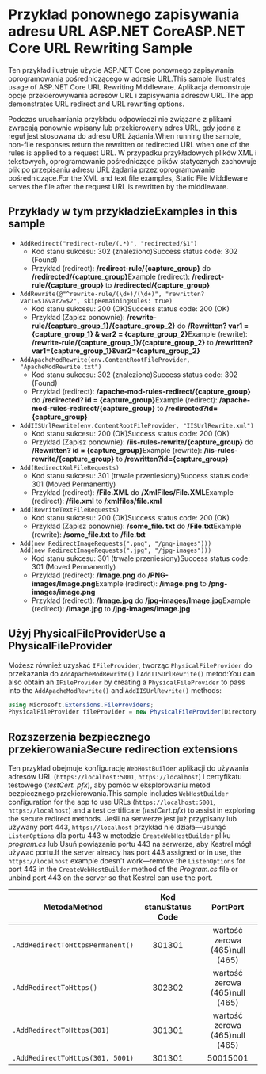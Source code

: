 # <a name="aspnet-core-url-rewriting-sample"></a><span data-ttu-id="23d94-101">Przykład ponownego zapisywania adresu URL ASP.NET Core</span><span class="sxs-lookup"><span data-stu-id="23d94-101">ASP.NET Core URL Rewriting Sample</span></span>

<span data-ttu-id="23d94-102">Ten przykład ilustruje użycie ASP.NET Core ponownego zapisywania oprogramowania pośredniczącego w adresie URL.</span><span class="sxs-lookup"><span data-stu-id="23d94-102">This sample illustrates usage of ASP.NET Core URL Rewriting Middleware.</span></span> <span data-ttu-id="23d94-103">Aplikacja demonstruje opcje przekierowywania adresów URL i zapisywania adresów URL.</span><span class="sxs-lookup"><span data-stu-id="23d94-103">The app demonstrates URL redirect and URL rewriting options.</span></span>

<span data-ttu-id="23d94-104">Podczas uruchamiania przykładu odpowiedzi nie związane z plikami zwracają ponownie wpisany lub przekierowany adres URL, gdy jedna z reguł jest stosowana do adresu URL żądania.</span><span class="sxs-lookup"><span data-stu-id="23d94-104">When running the sample, non-file responses return the rewritten or redirected URL when one of the rules is applied to a request URL.</span></span> <span data-ttu-id="23d94-105">W przypadku przykładowych plików XML i tekstowych, oprogramowanie pośredniczące plików statycznych zachowuje plik po przepisaniu adresu URL żądania przez oprogramowanie pośredniczące.</span><span class="sxs-lookup"><span data-stu-id="23d94-105">For the XML and text file examples, Static File Middleware serves the file after the request URL is rewritten by the middleware.</span></span>

## <a name="examples-in-this-sample"></a><span data-ttu-id="23d94-106">Przykłady w tym przykładzie</span><span class="sxs-lookup"><span data-stu-id="23d94-106">Examples in this sample</span></span>

* `AddRedirect("redirect-rule/(.*)", "redirected/$1")`
  - <span data-ttu-id="23d94-107">Kod stanu sukcesu: 302 (znaleziono)</span><span class="sxs-lookup"><span data-stu-id="23d94-107">Success status code: 302 (Found)</span></span>
  - <span data-ttu-id="23d94-108">Przykład (redirect): **/redirect-rule/{capture_group}** do **/redirected/{capture_group}**</span><span class="sxs-lookup"><span data-stu-id="23d94-108">Example (redirect): **/redirect-rule/{capture_group}** to **/redirected/{capture_group}**</span></span>
* `AddRewrite(@"^rewrite-rule/(\d+)/(\d+)", "rewritten?var1=$1&var2=$2", skipRemainingRules: true)`
  - <span data-ttu-id="23d94-109">Kod stanu sukcesu: 200 (OK)</span><span class="sxs-lookup"><span data-stu-id="23d94-109">Success status code: 200 (OK)</span></span>
  - <span data-ttu-id="23d94-110">Przykład (Zapisz ponownie): **/rewrite-rule/{capture_group_1}/{capture_group_2}** do **/Rewritten? var1 = {capture_group_1} & var2 = {capture_group_2}**</span><span class="sxs-lookup"><span data-stu-id="23d94-110">Example (rewrite): **/rewrite-rule/{capture_group_1}/{capture_group_2}** to **/rewritten?var1={capture_group_1}&var2={capture_group_2}**</span></span>
* `AddApacheModRewrite(env.ContentRootFileProvider, "ApacheModRewrite.txt")`
  - <span data-ttu-id="23d94-111">Kod stanu sukcesu: 302 (znaleziono)</span><span class="sxs-lookup"><span data-stu-id="23d94-111">Success status code: 302 (Found)</span></span>
  - <span data-ttu-id="23d94-112">Przykład (redirect): **/apache-mod-rules-redirect/{capture_group}** do **/redirected? id = {capture_group}**</span><span class="sxs-lookup"><span data-stu-id="23d94-112">Example (redirect): **/apache-mod-rules-redirect/{capture_group}** to **/redirected?id={capture_group}**</span></span>
* `AddIISUrlRewrite(env.ContentRootFileProvider, "IISUrlRewrite.xml")`
  - <span data-ttu-id="23d94-113">Kod stanu sukcesu: 200 (OK)</span><span class="sxs-lookup"><span data-stu-id="23d94-113">Success status code: 200 (OK)</span></span>
  - <span data-ttu-id="23d94-114">Przykład (Zapisz ponownie): **/iis-rules-rewrite/{capture_group}** do **/Rewritten? id = {capture_group}**</span><span class="sxs-lookup"><span data-stu-id="23d94-114">Example (rewrite): **/iis-rules-rewrite/{capture_group}** to **/rewritten?id={capture_group}**</span></span>
* `Add(RedirectXmlFileRequests)`
  - <span data-ttu-id="23d94-115">Kod stanu sukcesu: 301 (trwale przeniesiony)</span><span class="sxs-lookup"><span data-stu-id="23d94-115">Success status code: 301 (Moved Permanently)</span></span>
  - <span data-ttu-id="23d94-116">Przykład (redirect): **/File.XML** do **/XmlFiles/File.XML**</span><span class="sxs-lookup"><span data-stu-id="23d94-116">Example (redirect): **/file.xml** to **/xmlfiles/file.xml**</span></span>
* `Add(RewriteTextFileRequests)`
  - <span data-ttu-id="23d94-117">Kod stanu sukcesu: 200 (OK)</span><span class="sxs-lookup"><span data-stu-id="23d94-117">Success status code: 200 (OK)</span></span>
  - <span data-ttu-id="23d94-118">Przykład (Zapisz ponownie): **/some_file. txt** do **/File.txt**</span><span class="sxs-lookup"><span data-stu-id="23d94-118">Example (rewrite): **/some_file.txt** to **/file.txt**</span></span>
* `Add(new RedirectImageRequests(".png", "/png-images")))`<br>`Add(new RedirectImageRequests(".jpg", "/jpg-images")))`
  - <span data-ttu-id="23d94-119">Kod stanu sukcesu: 301 (trwale przeniesiony)</span><span class="sxs-lookup"><span data-stu-id="23d94-119">Success status code: 301 (Moved Permanently)</span></span>
  - <span data-ttu-id="23d94-120">Przykład (redirect): **/Image.png** do **/PNG-images/Image.png**</span><span class="sxs-lookup"><span data-stu-id="23d94-120">Example (redirect): **/image.png** to **/png-images/image.png**</span></span>
  - <span data-ttu-id="23d94-121">Przykład (redirect): **/Image.jpg** do **/jpg-images/Image.jpg**</span><span class="sxs-lookup"><span data-stu-id="23d94-121">Example (redirect): **/image.jpg** to **/jpg-images/image.jpg**</span></span>

## <a name="use-a-physicalfileprovider"></a><span data-ttu-id="23d94-122">Użyj PhysicalFileProvider</span><span class="sxs-lookup"><span data-stu-id="23d94-122">Use a PhysicalFileProvider</span></span>

<span data-ttu-id="23d94-123">Możesz również uzyskać `IFileProvider`, tworząc `PhysicalFileProvider` do przekazania do `AddApacheModRewrite()` i `AddIISUrlRewrite()` metod:</span><span class="sxs-lookup"><span data-stu-id="23d94-123">You can also obtain an `IFileProvider` by creating a `PhysicalFileProvider` to pass into the `AddApacheModRewrite()` and `AddIISUrlRewrite()` methods:</span></span>

```csharp
using Microsoft.Extensions.FileProviders;
PhysicalFileProvider fileProvider = new PhysicalFileProvider(Directory.GetCurrentDirectory());
```

## <a name="secure-redirection-extensions"></a><span data-ttu-id="23d94-124">Rozszerzenia bezpiecznego przekierowania</span><span class="sxs-lookup"><span data-stu-id="23d94-124">Secure redirection extensions</span></span>

<span data-ttu-id="23d94-125">Ten przykład obejmuje konfigurację `WebHostBuilder` aplikacji do używania adresów URL (`https://localhost:5001`, `https://localhost`) i certyfikatu testowego (*testCert. pfx*), aby pomóc w eksplorowaniu metod bezpiecznego przekierowania.</span><span class="sxs-lookup"><span data-stu-id="23d94-125">This sample includes `WebHostBuilder` configuration for the app to use URLs (`https://localhost:5001`, `https://localhost`) and a test certificate (*testCert.pfx*) to assist in exploring the secure redirect methods.</span></span> <span data-ttu-id="23d94-126">Jeśli na serwerze jest już przypisany lub używany port 443, `https://localhost` przykład nie działa&mdash;usunąć `ListenOptions` dla portu 443 w metodzie `CreateWebHostBuilder` pliku *program.cs* lub Usuń powiązanie portu 443 na serwerze, aby Kestrel mógł używać portu.</span><span class="sxs-lookup"><span data-stu-id="23d94-126">If the server already has port 443 assigned or in use, the `https://localhost` example doesn't work&mdash;remove the `ListenOptions` for port 443 in the `CreateWebHostBuilder` method of the *Program.cs* file or unbind port 443 on the server so that Kestrel can use the port.</span></span>

| <span data-ttu-id="23d94-127">Metoda</span><span class="sxs-lookup"><span data-stu-id="23d94-127">Method</span></span>                           | <span data-ttu-id="23d94-128">Kod stanu</span><span class="sxs-lookup"><span data-stu-id="23d94-128">Status Code</span></span> |    <span data-ttu-id="23d94-129">Port</span><span class="sxs-lookup"><span data-stu-id="23d94-129">Port</span></span>    |
| -------------------------------- | :---------: | :--------: |
| `.AddRedirectToHttpsPermanent()` |     <span data-ttu-id="23d94-130">301</span><span class="sxs-lookup"><span data-stu-id="23d94-130">301</span></span>     | <span data-ttu-id="23d94-131">wartość zerowa (465)</span><span class="sxs-lookup"><span data-stu-id="23d94-131">null (465)</span></span> |
| `.AddRedirectToHttps()`          |     <span data-ttu-id="23d94-132">302</span><span class="sxs-lookup"><span data-stu-id="23d94-132">302</span></span>     | <span data-ttu-id="23d94-133">wartość zerowa (465)</span><span class="sxs-lookup"><span data-stu-id="23d94-133">null (465)</span></span> |
| `.AddRedirectToHttps(301)`       |     <span data-ttu-id="23d94-134">301</span><span class="sxs-lookup"><span data-stu-id="23d94-134">301</span></span>     | <span data-ttu-id="23d94-135">wartość zerowa (465)</span><span class="sxs-lookup"><span data-stu-id="23d94-135">null (465)</span></span> |
| `.AddRedirectToHttps(301, 5001)` |     <span data-ttu-id="23d94-136">301</span><span class="sxs-lookup"><span data-stu-id="23d94-136">301</span></span>     |    <span data-ttu-id="23d94-137">5001</span><span class="sxs-lookup"><span data-stu-id="23d94-137">5001</span></span>    |
